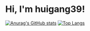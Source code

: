 # Hi, I'm huigang39!
[![Anurag's GitHub stats](https://github-readme-stats.vercel.app/api?username=huigang39)](https://github.com/anuraghazra/github-readme-stats)
[![Top Langs](https://github-readme-stats.vercel.app/api/top-langs/?username=huigang39)](https://github.com/anuraghazra/github-readme-stats)

